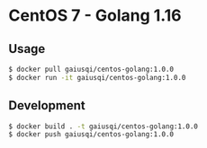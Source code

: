 # CentOS 7 - Golang 1.16

## Usage
```bash
$ docker pull gaiusqi/centos-golang:1.0.0
$ docker run -it gaiusqi/centos-golang:1.0.0
```

## Development
```bash
$ docker build . -t gaiusqi/centos-golang:1.0.0
$ docker push gaiusqi/centos-golang:1.0.0
```
